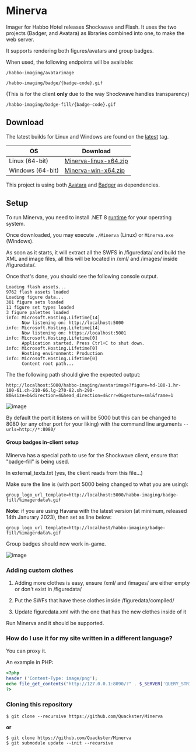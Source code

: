 # Minerva

Imager for Habbo Hotel releases Shockwave and Flash. It uses the two projects (Badger, and Avatara) as libraries combined into one, to make the web server.

It supports rendering both figures/avatars and group badges.

When used, the following endpoints will be available:

``/habbo-imaging/avatarimage``

``/habbo-imaging/badge/{badge-code}.gif``

(This is for the client **only** due to the way Shockwave handles transparency)

``/habbo-imaging/badge-fill/{badge-code}.gif``

## Download

The latest builds for Linux and Windows are found on the [latest](https://github.com/Quackster/Minerva/releases/tag/latest) tag.

| OS | Download |
|---|---|
| Linux (64-bit) | [Minerva-linux-x64.zip](https://github.com/Quackster/Minerva/releases/download/latest/Minerva-linux-x64.zip) |
| Windows (64-bit) | [Minerva-win-x64.zip](https://github.com/Quackster/Minerva/releases/download/latest/Minerva-win-x64.zip) |

This project is using both [Avatara](https://github.com/Quackster/Avatara) and [Badger](https://github.com/Quackster/Badger) as dependencies.

## Setup

To run Minerva, you need to install .NET 8 [runtime](https://dotnet.microsoft.com/en-us/download/dotnet/8.0) for your operating system.

Once downloaded, you may execute ``./Minerva`` (Linux) or ``Minerva.exe`` (Windows).

As soon as it starts, it will extract all the SWFS in /figuredata/ and build the XML and image files, all this will be located in /xml/ and /images/ inside /figuredata/.

Once that's done, you should see the following console output.

```
Loading flash assets...
9762 flash assets loaded
Loading figure data...
301 figure sets loaded
11 figure set types loaded
3 figure palettes loaded
info: Microsoft.Hosting.Lifetime[14]
      Now listening on: http://localhost:5000
info: Microsoft.Hosting.Lifetime[14]
      Now listening on: https://localhost:5001
info: Microsoft.Hosting.Lifetime[0]
      Application started. Press Ctrl+C to shut down.
info: Microsoft.Hosting.Lifetime[0]
      Hosting environment: Production
info: Microsoft.Hosting.Lifetime[0]
      Content root path...
```

The the following path should give the expected output:

```
http://localhost:5000/habbo-imaging/avatarimage?figure=hd-180-1.hr-100-61.ch-210-66.lg-270-82.sh-290-80&size=b&direction=4&head_direction=4&crr=0&gesture=sml&frame=1
```

![image](https://user-images.githubusercontent.com/1328523/212457834-67011df8-db85-41da-ad71-129bd1fadd33.png)

By default the port it listens on will be 5000 but this can be changed to 8080 (or any other port for your liking) with the command line arguments ``--urls=http://*:8080/``

#### Group badges in-client setup

Minerva has a special path to use for the Shockwave client, ensure that "badge-fill" is being used.

In external_texts.txt (yes, the client reads from this file...)

Make sure the line is (with port 5000 being changed to what you are using):

```
group_logo_url_template=http://localhost:5000/habbo-imaging/badge-fill/%imagerdata%.gif
```

**Note:** if you are using Havana with the latest version (at minimum, released 14th Janurary 2023), then set as line below:

```
group_logo_url_template=http://localhost/habbo-imaging/badge-fill/%imagerdata%.gif
```

Group badges should now work in-game.

![image](https://user-images.githubusercontent.com/1328523/212458081-6f3d390b-48de-4401-bb56-8beab3250269.png)


### Adding custom clothes

1. Adding more clothes is easy, ensure /xml/ and /images/ are either empty or don't exist in /figuredata/

2. Put the SWFs that have these clothes inside /figuredata/compiled/

3. Update figuredata.xml with the one that has the new clothes inside of it

Run Minerva and it should be supported.

### How do I use it for my site written in a different language?

You can proxy it.

An example in PHP:

```php
<?php
header ('Content-Type: image/png');
echo file_get_contents("http://127.0.0.1:8090/?" . $_SERVER['QUERY_STRING']);
?>
```
### Cloning this repository

```
$ git clone --recursive https://github.com/Quackster/Minerva
```

**or**

```
$ git clone https://github.com/Quackster/Minerva
$ git submodule update --init --recursive

